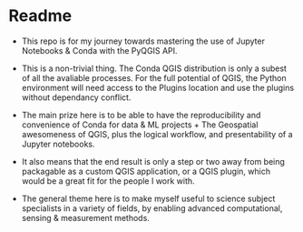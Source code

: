 # Readme

- This repo is for my journey towards mastering the use of Jupyter Notebooks & Conda with the PyQGIS API.
 
- This is a non-trivial thing.  The Conda QGIS distribution is only a subest of all the avaliable processes.  For the full potential of QGIS, the Python environment will need access to the Plugins location and use the plugins without dependancy conflict.

- The main prize here is to be able to have the reproducibility and convenience of Conda for data & ML projects + The Geospatial awesomeness of QGIS, plus the logical workflow, and presentability of a Jupyter notebooks.

- It also means that the end result is only a step or two away from being packagable as a custom QGIS application, or a QGIS plugin, which would be a great fit for the people I work with.
 
- The general theme here is to make myself useful to science subject specialists in a variety of fields, by enabling advanced computational, sensing & measurement methods.
